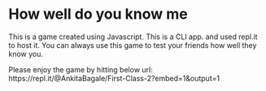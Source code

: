 <h1>How well do you know me</h1>
<p>This is a game created using Javascript. This is a CLI app. and used repl.it to host it. You can always use this game to test your friends how well they know you.</p>

<p>Please enjoy the game by hitting below url: https://repl.it/@AnkitaBagale/First-Class-2?embed=1&output=1</p>

